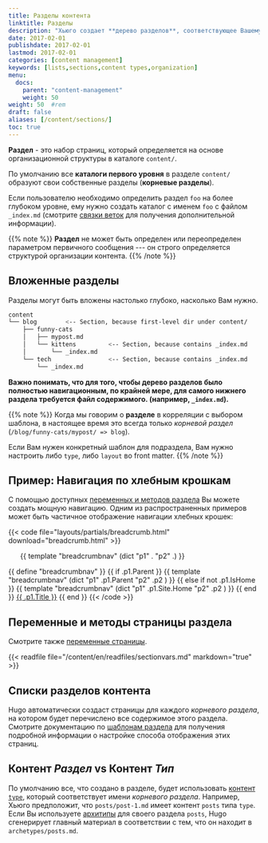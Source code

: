 ```yaml
---
title: Разделы контента
linktitle: Разделы
description: "Хьюго создает **дерево разделов**, соответствующее Вашему контенту."
date: 2017-02-01
publishdate: 2017-02-01
lastmod: 2017-02-01
categories: [content management]
keywords: [lists,sections,content types,organization]
menu:
  docs:
    parent: "content-management"
    weight: 50
weight: 50	#rem
draft: false
aliases: [/content/sections/]
toc: true
---
```


**Раздел** - это набор страниц, который определяется на основе организационной структуры в каталоге `content/`.

По умолчанию все **каталоги первого уровня** в разделе `content/` образуют свои собственные разделы (**корневые разделы**).

Если пользователю необходимо определить раздел `foo` на более глубоком уровне, ему нужно создать каталог с именем `foo` с файлом `_index.md` (смотрите [связки веток][branch bundles] для получения дополнительной информации).


{{% note %}}
**Раздел** не может быть определен или переопределен параметром первичного сообщения --- он строго определяется структурой организации контента.
{{% /note %}}

## Вложенные разделы

Разделы могут быть вложены настолько глубоко, насколько Вам нужно.

```bash
content
└── blog        <-- Section, because first-level dir under content/
    ├── funny-cats
    │   ├── mypost.md
    │   └── kittens         <-- Section, because contains _index.md
    │       └── _index.md
    └── tech                <-- Section, because contains _index.md
        └── _index.md
```

**Важно понимать, что для того, чтобы дерево разделов было полностью навигационным, по крайней мере, для самого нижнего раздела требуется файл содержимого. (например, `_index.md`).**

{{% note %}}
Когда мы говорим о **разделе** в корреляции с выбором шаблона, в настоящее время это всегда только *корневой раздел* (`/blog/funny-cats/mypost/ => blog`).

Если Вам нужен конкретный шаблон для подраздела, Вам нужно настроить либо `type`, либо `layout` во front matter.
{{% /note %}}

## Пример: Навигация по хлебным крошкам

С помощью доступных [переменных и методов раздела](#section-page-variables-and-methods) Вы можете создать мощную навигацию. Одним из распространенных примеров может быть частичное отображение навигации хлебных крошек:

{{< code file="layouts/partials/breadcrumb.html" download="breadcrumb.html" >}}
<ol  class="nav navbar-nav">
  {{ template "breadcrumbnav" (dict "p1" . "p2" .) }}
</ol>
{{ define "breadcrumbnav" }}
{{ if .p1.Parent }}
{{ template "breadcrumbnav" (dict "p1" .p1.Parent "p2" .p2 )  }}
{{ else if not .p1.IsHome }}
{{ template "breadcrumbnav" (dict "p1" .p1.Site.Home "p2" .p2 )  }}
{{ end }}
<li{{ if eq .p1 .p2 }} class="active"{{ end }}>
  <a href="{{ .p1.Permalink }}">{{ .p1.Title }}</a>
</li>
{{ end }}
{{< /code >}}

## Переменные и методы страницы раздела

Смотрите также [переменные страницы](/variables/page/).

{{< readfile file="/content/en/readfiles/sectionvars.md" markdown="true" >}}

## Списки разделов контента

Hugo автоматически создаст страницы для каждого *корневого раздела*, на котором будет перечислено все содержимое этого раздела. Смотрите документацию по [шаблонам раздела][section templates] для получения подробной информации о настройке способа отображения этих страниц.

## Контент *Раздел* vs Контент *Тип*

По умолчанию все, что создано в разделе, будет использовать [контент `type`][content type], который соответствует имени *корневого раздела*. Например, Хьюго предположит, что `posts/post-1.md` имеет контент `posts` типа `type`. Если Вы используете [архитипы][archetype] для своего раздела `posts`, Hugo сгенерирует главный материал в соответствии с тем, что он находит в `archetypes/posts.md`.

[archetype]: /content-management/archetypes/
[content type]: /content-management/types/
[directory structure]: /getting-started/directory-structure/
[section templates]: /templates/section-templates/
[branch bundles]: /content-management/page-bundles/#branch-bundles
